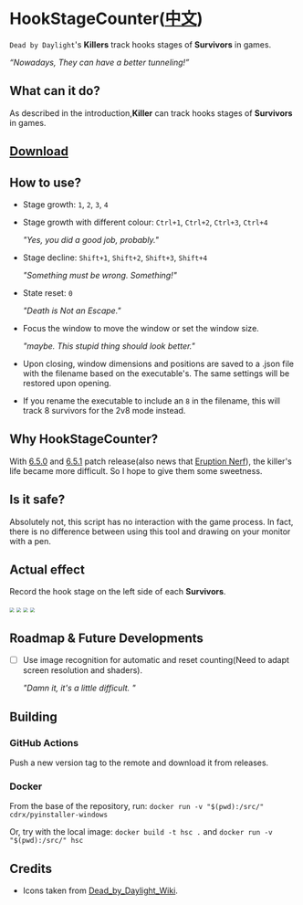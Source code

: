 # HookStageCounter([中文](./README_zh.md))

`Dead by Daylight`'s **Killers** track hooks stages of **Survivors** in games.

*“Nowadays, They can have a better tunneling!”*

## What can it do?

As described in the introduction,**Killer** can track hooks stages of **Survivors** in games.

## [Download](https://github.com/zhangzhuheng/HookStageCounter/releases)


## How to use?

* Stage growth: `1`, `2`, `3`, `4`

* Stage growth with different colour: `Ctrl+1`, `Ctrl+2`, `Ctrl+3`, `Ctrl+4`

  *"Yes, you did a good job, probably."*
* Stage decline: `Shift+1`, `Shift+2`, `Shift+3`, `Shift+4`

  *"Something must be wrong. Something!"*
* State reset: `0`

  *"Death is Not an Escape."*
* Focus the window to move the window or set the window size.

  *"maybe. This stupid thing should look better."*
* Upon closing, window dimensions and positions are saved to a .json file with the filename based on the executable's. The same settings will be restored upon opening.

* If you rename the executable to include an `8` in the filename, this will track 8 survivors for the 2v8 mode instead.

## Why HookStageCounter?

With [6.5.0](https://support.deadbydaylight.com/hc/en-us/articles/12635716723988-6-5-0-Mid-Chapter) and [6.5.1](https://support.deadbydaylight.com/hc/en-us/articles/12820574058260-6-5-1-Patch-Notes) patch release(also news that [Eruption Nerf](https://twitter.com/DeadByBHVR/status/1624060668449095680)), the killer's life became more difficult. So I hope to give them some sweetness.

## Is it safe?

Absolutely not, this script has no interaction with the game process. In fact, there is no difference between using this tool and drawing on your monitor with a pen.

## Actual effect

Record the hook stage on the left side of each **Survivors**.

<img src=".\Screenshots\1.png" style="zoom:50%;" />
<img src=".\Screenshots\2.png" style="zoom:50%;" />
<img src=".\Screenshots\3.png" style="zoom:50%;" />
<img src=".\Screenshots\4.png" style="zoom:50%;" />

## Roadmap & Future Developments

- [ ] Use image recognition for automatic and reset counting(Need to adapt screen resolution and shaders).

  *"Damn it, it's a little difficult. "*

## Building

### GitHub Actions

Push a new version tag to the remote and download it from releases.

### Docker

From the base of the repository, run: `docker run -v "$(pwd):/src/" cdrx/pyinstaller-windows`

Or, try with the local image: `docker build -t hsc .` and `docker run -v "$(pwd):/src/" hsc`

## Credits

* Icons taken from [Dead_by_Daylight_Wiki](https://deadbydaylight.fandom.com/wiki/Dead_by_Daylight_Wiki).

